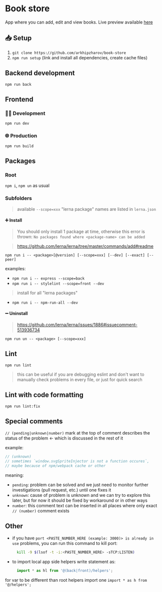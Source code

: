 # Book store

App where you can add, edit and view books. Live
preview available [here](http://lime-test.h1n.ru/book-store)

## 📥 Setup

1. `git clone https://github.com/arkhipzharov/book-store`
2. `npm run setup` (link and install all dependencies, create cache files)

## Backend development

`npm run back`

## Frontend

### 👷‍♂ Development

`npm run dev`

### 🌐 Production

`npm run build`

## Packages

### Root

`npm i`, `npm un` as usual

### Subfolders

> available `--scope=xxx` "lerna package" names are listed in `lerna.json`

#### ➕ Install

> You should only install 1 package at time, otherwise this error is thrown:
> `No packages found where <package-name> can be added`

> https://github.com/lerna/lerna/tree/master/commands/add#readme

`npm run i -- <package>[@version] [--scope=xxx] [--dev] [--exact] [--peer]`

examples:
* `npm run i -- express --scope=back`
* `npm run i -- stylelint --scope=front --dev`
> install for all "lerna packages"
* `npm run i -- npm-run-all --dev`

#### ➖ Uninstall

> https://github.com/lerna/lerna/issues/1886#issuecomment-513936734

`npm run un -- <package> [--scope=xxx]`

## Lint

`npm run lint`

> this can be useful if you are debugging eslint and don't want to manually
> check problems in every file, or just for quick search

## Lint with code formatting

`npm run lint:fix`

## Special comments

`// (pending|unknown|number)` mark at the top of comment describes the status of
the problem <- which is discussed in the rest of it

example:

```javascript
// (unknown)
// sometimes `window.svgSpriteInjector is not a function occures`,
// maybe because of npm/webpack cache or other
```
meaning:
* `pending`: problem can be solved and we just need to monitor further
investigations (pull request, etc.) until one fixes it
* `unknown`: cause of problem is unknown and we can try to explore
this later, but for now it should be fixed by workaround or in other ways
* `number`: this comment text can be inserted in all places where only exact `// (number)` comment exists

## Other

* if you have `port <PASTE_NUMBER_HERE (example: 3000)> is already in use` problems,
you can run this command to kill port:

  ```bash
    kill -9 $(lsof -t -i:<PASTE_NUMBER_HERE> -sTCP:LISTEN)
  ```
* to import local app side helpers write statement as:

  ```javascript
    import * as hl from '@(back|front)/helpers';
  ```
for var to be different than root helpers import one
`import * as h from '@/helpers';`

